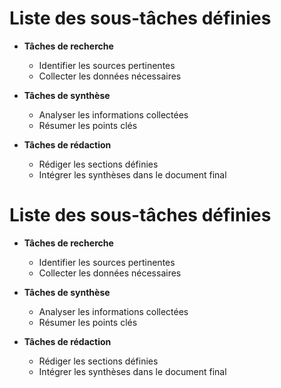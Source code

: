 

# Liste des sous-tâches définies

- **Tâches de recherche**
  - Identifier les sources pertinentes
  - Collecter les données nécessaires

- **Tâches de synthèse**
  - Analyser les informations collectées
  - Résumer les points clés

- **Tâches de rédaction**
  - Rédiger les sections définies
  - Intégrer les synthèses dans le document final

# Liste des sous-tâches définies

- **Tâches de recherche**
  - Identifier les sources pertinentes
  - Collecter les données nécessaires

- **Tâches de synthèse**
  - Analyser les informations collectées
  - Résumer les points clés

- **Tâches de rédaction**
  - Rédiger les sections définies
  - Intégrer les synthèses dans le document final